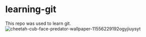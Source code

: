 # learning-git

This repo was used to learn git. 
![cheetah-cub-face-predator-wallpaper-11556229192ogyjiuysyt](https://user-images.githubusercontent.com/48613909/152574785-3086450d-3985-488a-8dc5-0cef2581cd58.jpeg)
